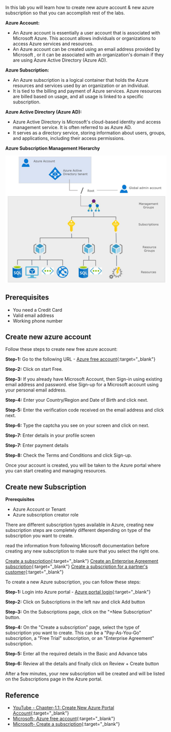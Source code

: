 <!-- # Chapter 2.1: Create Azure Free Account -->

In this lab you will learn how to create new azure account & new azure subscription so that you can accomplish rest of the labs.

**Azure Account:**
   - An Azure account is essentially a user account that is associated with Microsoft Azure. This account allows individuals or organizations to access Azure services and resources.
   - An Azure account can be created using an email address provided by Microsoft , or it can be associated with an organization's domain if they are using Azure Active Directory (Azure AD).

**Azure Subscription:**
   - An Azure subscription is a logical container that holds the Azure resources and services used by an organization or an individual.
   - It is tied to the billing and payment of Azure services. Azure resources are billed based on usage, and all usage is linked to a specific subscription.   

**Azure Active Directory (Azure AD):**
   - Azure Active Directory is Microsoft's cloud-based identity and access management service. It is often referred to as Azure AD.
   - It serves as a directory service, storing information about users, groups, and applications, including their access permissions.

**Azure Subscription Management Hierarchy**

![image.jpg](images/image-38.jpg)


## Prerequisites

- You need a Credit Card
- Valid email address
- Working phone number

## Create new azure account

Follow these steps to create new free azure account:


**Step-1:** Go to the following URL - [Azure free account](https://azure.microsoft.com/en-us/free/){:target="_blank"}

**Step-2:** Click on start Free.

**Step-3:** If you already have Microsoft Account, then Sign-in using existing email address and password. else Sign-up for a Microsoft account using your personal email address.

**Step-4:** Enter your Country/Region and Date of Birth and click next.

**Step-5:** Enter the verification code received on the email address and click next.

**Step-6:** Type the captcha you see on your screen and click on next.

**Step-7:** Enter details in your profile screen 

**Step-7:** Enter payment details

**Step-8:** Check the Terms and Conditions and click Sign-up.

Once your account is created, you will be taken to the Azure portal where you can start creating and managing resources.

## Create new Subscription

**Prerequisites** 

- Azure Account or Tenant
- Azure subscription creator role

There are different subscription types available in Azure, creating new subscription steps are completely different depending on type of the subscription you want to create.

read the information from following Microsoft documentation before creating any new subscription to make sure that you select the right one.

[Create a subscription](https://learn.microsoft.com/en-us/azure/cost-management-billing/manage/create-subscription#create-a-subscription){:target="_blank"}
[Create an Enterprise Agreement subscription](https://learn.microsoft.com/en-us/azure/cost-management-billing/manage/create-enterprise-subscription){:target="_blank"}
[Create a subscription for a partner's customer](https://learn.microsoft.com/en-us/azure/cost-management-billing/manage/create-customer-subscription){:target="_blank"}

To create a new Azure subscription, you can follow these steps:

**Step-1:** Login into Azure portal - [Azure portal login](https://portal.azure.com/){:target="_blank"}

**Step-2:** Click on Subscriptions in the left nav and click Add button

**Step-3:** On the Subscriptions page, click on the "+New Subscription" button.

**Step-4:** On the "Create a subscription" page, select the type of subscription you want to create. This can be a "Pay-As-You-Go" subscription, a "Free Trial" subscription, or an "Enterprise Agreement" subscription.

**Step-5:** Enter all the required details in the Basic and Advance tabs

**Step-6:** Review all the details and finally click on Review + Create button

After a few minutes, your new subscription will be created and will be listed on the Subscriptions page in the Azure portal.

## Reference

- [YouTube - Chapter-1.1: Create New Azure Portal Account](https://www.youtube.com/watch?v=cX0ikhVkCcY&t=35s){:target="_blank"}
- [Microsoft- Azure free account](https://azure.microsoft.com/en-us/free/){:target="_blank"}
- [Microsoft- Create a subscription](https://learn.microsoft.com/en-us/azure/cost-management-billing/manage/direct-ea-administration?WT.mc_id=Portal-Microsoft_Azure_Ea#create-a-subscription){:target="_blank"}